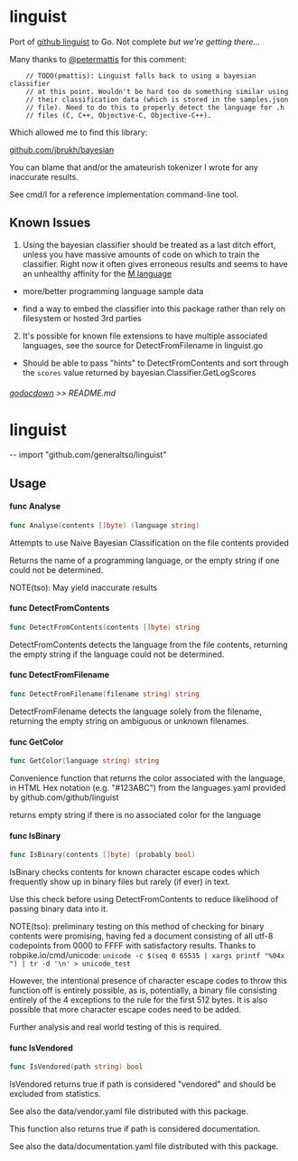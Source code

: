 # linguist

Port of [github linguist](https://github.com/github/linguist) to Go. Not complete *but we're getting there...*

Many thanks to [@petermattis](https://github.com/petermattis) for this comment:

```
	// TODO(pmattis): Linguist falls back to using a bayesian classifier
	// at this point. Wouldn't be hard too do something similar using
	// their classification data (which is stored in the samples.json
	// file). Need to do this to properly detect the language for .h
	// files (C, C++, Objective-C, Objective-C++).
```

Which allowed me to find this library:

[github.com/jbrukh/bayesian](https://github.com/jbrukh/bayesian)

You can blame that and/or the amateurish tokenizer I wrote for any inaccurate results.

See cmd/l for a reference implementation command-line tool.

## Known Issues

1. Using the bayesian classifier should be treated as a last ditch effort, unless you have massive amounts of code on which to train the classifier. Right now it often gives erroneous results and seems to have an unhealthy affinity for the [M language](https://enwp.org/M_programming_language_(disambiguation))

 - more/better programming language sample data

 - find a way to embed the classifier into this package rather than rely on filesystem or hosted 3rd parties

2. It's possible for known file extensions to have multiple associated languages, see the source for DetectFromFilename in linguist.go

 - Should be able to pass "hints" to DetectFromContents and sort through the `scores` value returned by bayesian.Classifier.GetLogScores

###### [godocdown](https://github.com/robertkrimen/godocdown) >> README.md
# linguist
--
    import "github.com/generaltso/linguist"


## Usage

#### func  Analyse

```go
func Analyse(contents []byte) (language string)
```
Attempts to use Naive Bayesian Classification on the file contents provided

Returns the name of a programming language, or the empty string if one could not
be determined.

NOTE(tso): May yield inaccurate results

#### func  DetectFromContents

```go
func DetectFromContents(contents []byte) string
```
DetectFromContents detects the language from the file contents, returning the
empty string if the language could not be determined.

#### func  DetectFromFilename

```go
func DetectFromFilename(filename string) string
```
DetectFromFilename detects the language solely from the filename, returning the
empty string on ambiguous or unknown filenames.

#### func  GetColor

```go
func GetColor(language string) string
```
Convenience function that returns the color associated with the language, in
HTML Hex notation (e.g. "#123ABC") from the languages.yaml provided by
github.com/github/linguist

returns empty string if there is no associated color for the language

#### func  IsBinary

```go
func IsBinary(contents []byte) (probably bool)
```
IsBinary checks contents for known character escape codes which frequently show
up in binary files but rarely (if ever) in text.

Use this check before using DetectFromContents to reduce likelihood of passing
binary data into it.

NOTE(tso): preliminary testing on this method of checking for binary contents
were promising, having fed a document consisting of all utf-8 codepoints from
0000 to FFFF with satisfactory results. Thanks to robpike.io/cmd/unicode: ```
unicode -c $(seq 0 65535 | xargs printf "%04x ") | tr -d '\n' > unicode_test ```

However, the intentional presence of character escape codes to throw this
function off is entirely possible, as is, potentially, a binary file consisting
entirely of the 4 exceptions to the rule for the first 512 bytes. It is also
possible that more character escape codes need to be added.

Further analysis and real world testing of this is required.

#### func  IsVendored

```go
func IsVendored(path string) bool
```
IsVendored returns true if path is considered "vendored" and should be excluded
from statistics.

See also the data/vendor.yaml file distributed with this package.

This function also returns true if path is considered documentation.

See also the data/documentation.yaml file distributed with this package.
